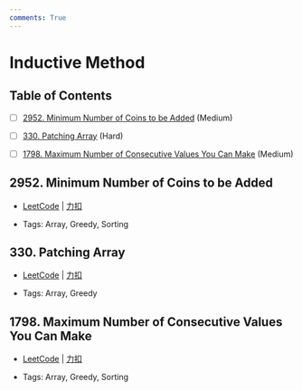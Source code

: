 ```yaml
---
comments: True
---
```


# Inductive Method

## Table of Contents

- [ ] [2952. Minimum Number of Coins to be Added](#2952-minimum-number-of-coins-to-be-added) (Medium)
- [ ] [330. Patching Array](#330-patching-array) (Hard)
- [ ] [1798. Maximum Number of Consecutive Values You Can Make](#1798-maximum-number-of-consecutive-values-you-can-make) (Medium)


## 2952. Minimum Number of Coins to be Added

-    [LeetCode](https://leetcode.com/problems/minimum-number-of-coins-to-be-added/) | [力扣](https://leetcode.cn/problems/minimum-number-of-coins-to-be-added/)

-   Tags: Array, Greedy, Sorting



## 330. Patching Array

-    [LeetCode](https://leetcode.com/problems/patching-array/) | [力扣](https://leetcode.cn/problems/patching-array/)

-   Tags: Array, Greedy



## 1798. Maximum Number of Consecutive Values You Can Make

-    [LeetCode](https://leetcode.com/problems/maximum-number-of-consecutive-values-you-can-make/) | [力扣](https://leetcode.cn/problems/maximum-number-of-consecutive-values-you-can-make/)

-   Tags: Array, Greedy, Sorting



